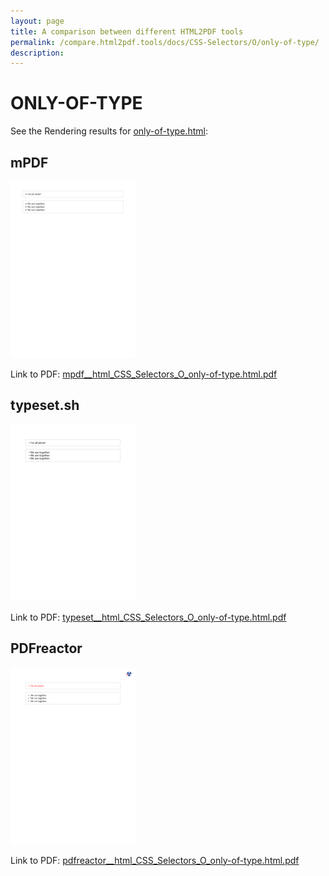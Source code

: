 ```yaml
---
layout: page
title: A comparison between different HTML2PDF tools
permalink: /compare.html2pdf.tools/docs/CSS-Selectors/O/only-of-type/
description: 
---
```


# ONLY-OF-TYPE

See the Rendering results for [only-of-type.html](/html/CSS%20Selectors/O/only-of-type.html):

## mPDF
![](mpdf__html_CSS_Selectors_O_only-of-type.html.png) 

Link to PDF: [mpdf__html_CSS_Selectors_O_only-of-type.html.pdf](mpdf__html_CSS_Selectors_O_only-of-type.html.pdf)

## typeset.sh
![](typeset__html_CSS_Selectors_O_only-of-type.html.png) 

Link to PDF: [typeset__html_CSS_Selectors_O_only-of-type.html.pdf](typeset__html_CSS_Selectors_O_only-of-type.html.pdf)

## PDFreactor
![](pdfreactor__html_CSS_Selectors_O_only-of-type.html.png) 

Link to PDF: [pdfreactor__html_CSS_Selectors_O_only-of-type.html.pdf](pdfreactor__html_CSS_Selectors_O_only-of-type.html.pdf)
